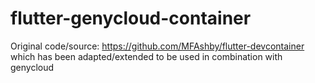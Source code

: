 # flutter-genycloud-container

Original code/source: https://github.com/MFAshby/flutter-devcontainer which has been adapted/extended to be used in combination with genycloud

